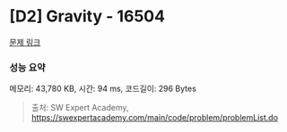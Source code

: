 # [D2] Gravity - 16504 

[문제 링크](https://swexpertacademy.com/main/code/problem/problemDetail.do?contestProbId=AYZOEkza5qMDFARc) 

### 성능 요약

메모리: 43,780 KB, 시간: 94 ms, 코드길이: 296 Bytes



> 출처: SW Expert Academy, https://swexpertacademy.com/main/code/problem/problemList.do
